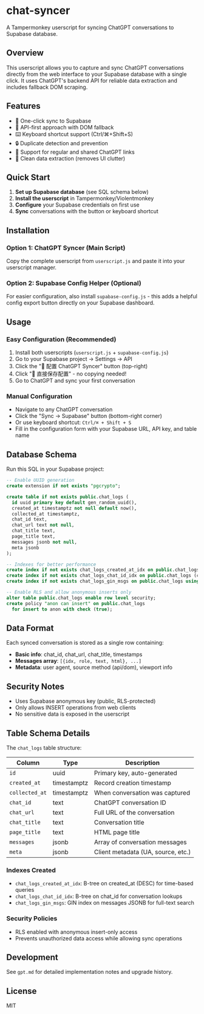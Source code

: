 # chat-syncer

A Tampermonkey userscript for syncing ChatGPT conversations to Supabase database.

## Overview

This userscript allows you to capture and sync ChatGPT conversations directly from the web interface to your Supabase database with a single click. It uses ChatGPT's backend API for reliable data extraction and includes fallback DOM scraping.

## Features

- 🚀 One-click sync to Supabase
- 🔄 API-first approach with DOM fallback 
- ⌨️ Keyboard shortcut support (Ctrl/⌘+Shift+S)
- 🔒 Duplicate detection and prevention
- 📱 Support for regular and shared ChatGPT links
- 🎯 Clean data extraction (removes UI clutter)

## Quick Start

1. **Set up Supabase database** (see SQL schema below)
2. **Install the userscript** in Tampermonkey/Violentmonkey
3. **Configure** your Supabase credentials on first use
4. **Sync** conversations with the button or keyboard shortcut

## Installation

### Option 1: ChatGPT Syncer (Main Script)
Copy the complete userscript from `userscript.js` and paste it into your userscript manager.

### Option 2: Supabase Config Helper (Optional)
For easier configuration, also install `supabase-config.js` - this adds a helpful config export button directly on your Supabase dashboard.

## Usage

### Easy Configuration (Recommended)
1. Install both userscripts (`userscript.js` + `supabase-config.js`)
2. Go to your Supabase project → Settings → API
3. Click the "🚀 配置 ChatGPT Syncer" button (top-right)
4. Click "🚀 直接保存配置" - no copying needed!
5. Go to ChatGPT and sync your first conversation

### Manual Configuration
- Navigate to any ChatGPT conversation
- Click the "Sync → Supabase" button (bottom-right corner)
- Or use keyboard shortcut: `Ctrl/⌘ + Shift + S`
- Fill in the configuration form with your Supabase URL, API key, and table name

## Database Schema

Run this SQL in your Supabase project:

```sql
-- Enable UUID generation
create extension if not exists "pgcrypto";

create table if not exists public.chat_logs (
  id uuid primary key default gen_random_uuid(),
  created_at timestamptz not null default now(),
  collected_at timestamptz,
  chat_id text,
  chat_url text not null,
  chat_title text,
  page_title text,
  messages jsonb not null,
  meta jsonb
);

-- Indexes for better performance
create index if not exists chat_logs_created_at_idx on public.chat_logs (created_at desc);
create index if not exists chat_logs_chat_id_idx on public.chat_logs (chat_id);
create index if not exists chat_logs_gin_msgs on public.chat_logs using gin (messages);

-- Enable RLS and allow anonymous inserts only
alter table public.chat_logs enable row level security;
create policy "anon can insert" on public.chat_logs
  for insert to anon with check (true);
```

## Data Format

Each synced conversation is stored as a single row containing:

- **Basic info**: chat_id, chat_url, chat_title, timestamps
- **Messages array**: `[{idx, role, text, html}, ...]` 
- **Metadata**: user agent, source method (api/dom), viewport info

## Security Notes

- Uses Supabase anonymous key (public, RLS-protected)
- Only allows INSERT operations from web clients
- No sensitive data is exposed in the userscript

## Table Schema Details

The `chat_logs` table structure:

| Column | Type | Description |
|--------|------|-------------|
| `id` | uuid | Primary key, auto-generated |
| `created_at` | timestamptz | Record creation timestamp |
| `collected_at` | timestamptz | When conversation was captured |
| `chat_id` | text | ChatGPT conversation ID |
| `chat_url` | text | Full URL of the conversation |
| `chat_title` | text | Conversation title |
| `page_title` | text | HTML page title |
| `messages` | jsonb | Array of conversation messages |
| `meta` | jsonb | Client metadata (UA, source, etc.) |

### Indexes Created
- `chat_logs_created_at_idx`: B-tree on created_at (DESC) for time-based queries
- `chat_logs_chat_id_idx`: B-tree on chat_id for conversation lookups
- `chat_logs_gin_msgs`: GIN index on messages JSONB for full-text search

### Security Policies
- RLS enabled with anonymous insert-only access
- Prevents unauthorized data access while allowing sync operations

## Development

See `gpt.md` for detailed implementation notes and upgrade history.

## License

MIT